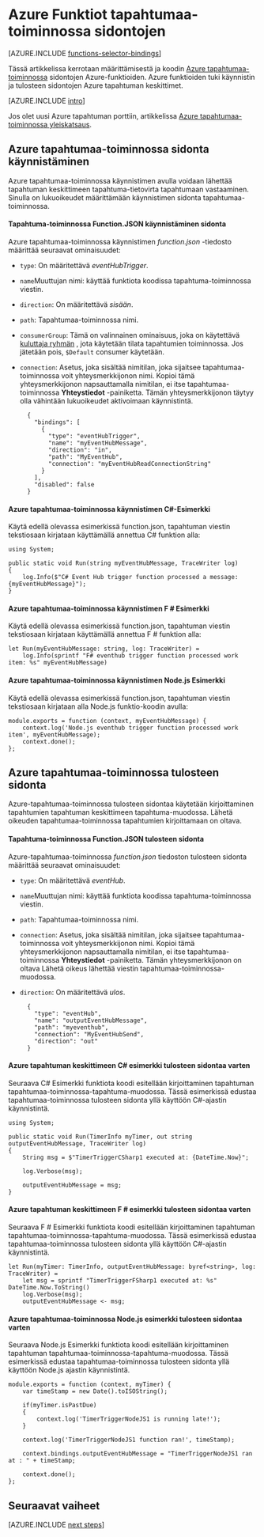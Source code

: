 <properties
    pageTitle="Azure Funktiot tapahtumaa-toiminnossa sidontojen | Microsoft Azure"
    description="Osaavat käyttää Azure tapahtumaa-toiminnossa sidontojen Azure-funktiot."
    services="functions"
    documentationCenter="na"
    authors="wesmc7777"
    manager="erikre"
    editor=""
    tags=""
    keywords="Azure toimii, Funktiot, tapahtuman käsittelyn dynaaminen Laske serverless arkkitehtuuri"/>

<tags
    ms.service="functions"
    ms.devlang="multiple"
    ms.topic="reference"
    ms.tgt_pltfrm="multiple"
    ms.workload="na"
    ms.date="10/17/2016"
    ms.author="wesmc"/>

# <a name="azure-functions-event-hub-bindings"></a>Azure Funktiot tapahtumaa-toiminnossa sidontojen

[AZURE.INCLUDE [functions-selector-bindings](../../includes/functions-selector-bindings.md)]

Tässä artikkelissa kerrotaan määrittämisestä ja koodin [Azure tapahtumaa-toiminnossa](../event-hubs/event-hubs-overview.md) sidontojen Azure-funktioiden. Azure funktioiden tuki käynnistin ja tulosteen sidontojen Azure tapahtuman keskittimet.

[AZURE.INCLUDE [intro](../../includes/functions-bindings-intro.md)] 

Jos olet uusi Azure tapahtuman porttiin, artikkelissa [Azure tapahtumaa-toiminnossa yleiskatsaus](../event-hubs/event-hubs-overview.md).

## <a name="azure-event-hub-trigger-binding"></a>Azure tapahtumaa-toiminnossa sidonta käynnistäminen

Azure tapahtumaa-toiminnossa käynnistimen avulla voidaan lähettää tapahtuman keskittimeen tapahtuma-tietovirta tapahtumaan vastaaminen. Sinulla on lukuoikeudet määrittämään käynnistimen sidonta tapahtumaa-toiminnossa.

#### <a name="functionjson-for-event-hub-trigger-binding"></a>Tapahtuma-toiminnossa Function.JSON käynnistäminen sidonta

Azure tapahtumaa-toiminnossa käynnistimen *function.json* -tiedosto määrittää seuraavat ominaisuudet:

- `type`: On määritettävä *eventHubTrigger*.
- `name`Muuttujan nimi: käyttää funktiota koodissa tapahtuma-toiminnossa viestin. 
- `direction`: On määritettävä *sisään*. 
- `path`: Tapahtumaa-toiminnossa nimi.
- `consumerGroup`: Tämä on valinnainen ominaisuus, joka on käytettävä [kuluttaja ryhmän](../event-hubs-overview.md#consumer-groups) , jota käytetään tilata tapahtumien toiminnossa. Jos jätetään pois, `$Default` consumer käytetään. 
- `connection`: Asetus, joka sisältää nimitilan, joka sijaitsee tapahtumaa-toiminnossa voit yhteysmerkkijonon nimi. Kopioi tämä yhteysmerkkijonon napsauttamalla nimitilan, ei itse tapahtumaa-toiminnossa **Yhteystiedot** -painiketta.  Tämän yhteysmerkkijonon täytyy olla vähintään lukuoikeudet aktivoimaan käynnistintä.

        {
          "bindings": [
            {
              "type": "eventHubTrigger",
              "name": "myEventHubMessage",
              "direction": "in",
              "path": "MyEventHub",
              "connection": "myEventHubReadConnectionString"
            }
          ],
          "disabled": false
        }

#### <a name="azure-event-hub-trigger-c-example"></a>Azure tapahtumaa-toiminnossa käynnistimen C#-Esimerkki
 
Käytä edellä olevassa esimerkissä function.json, tapahtuman viestin tekstiosaan kirjataan käyttämällä annettua C# funktion alla:
 
    using System;
    
    public static void Run(string myEventHubMessage, TraceWriter log)
    {
        log.Info($"C# Event Hub trigger function processed a message: {myEventHubMessage}");
    }

#### <a name="azure-event-hub-trigger-f-example"></a>Azure tapahtumaa-toiminnossa käynnistimen F # Esimerkki

Käytä edellä olevassa esimerkissä function.json, tapahtuman viestin tekstiosaan kirjataan käyttämällä annettua F # funktion alla:

    let Run(myEventHubMessage: string, log: TraceWriter) =
        log.Info(sprintf "F# eventhub trigger function processed work item: %s" myEventHubMessage)

#### <a name="azure-event-hub-trigger-nodejs-example"></a>Azure tapahtumaa-toiminnossa käynnistimen Node.js Esimerkki
 
Käytä edellä olevassa esimerkissä function.json, tapahtuman viestin tekstiosaan kirjataan alla Node.js funktio-koodin avulla:
 
    module.exports = function (context, myEventHubMessage) {
        context.log('Node.js eventhub trigger function processed work item', myEventHubMessage);    
        context.done();
    };


## <a name="azure-event-hub-output-binding"></a>Azure tapahtumaa-toiminnossa tulosteen sidonta

Azure-tapahtumaa-toiminnossa tulosteen sidontaa käytetään kirjoittaminen tapahtumien tapahtuman keskittimeen tapahtuma-muodossa. Lähetä oikeuden tapahtumaa-toiminnossa tapahtumien kirjoittamaan on oltava. 

#### <a name="functionjson-for-event-hub-output-binding"></a>Tapahtuma-toiminnossa Function.JSON tulosteen sidonta

Azure-tapahtumaa-toiminnossa *function.json* tiedoston tulosteen sidonta määrittää seuraavat ominaisuudet:

- `type`: On määritettävä *eventHub*.
- `name`Muuttujan nimi: käyttää funktiota koodissa tapahtuma-toiminnossa viestin. 
- `path`: Tapahtumaa-toiminnossa nimi.
- `connection`: Asetus, joka sisältää nimitilan, joka sijaitsee tapahtumaa-toiminnossa voit yhteysmerkkijonon nimi. Kopioi tämä yhteysmerkkijonon napsauttamalla nimitilan, ei itse tapahtumaa-toiminnossa **Yhteystiedot** -painiketta.  Tämän yhteysmerkkijonon on oltava Lähetä oikeus lähettää viestin tapahtumaa-toiminnossa-muodossa.
- `direction`: On määritettävä *ulos*. 

        {
          "type": "eventHub",
          "name": "outputEventHubMessage",
          "path": "myeventhub",
          "connection": "MyEventHubSend",
          "direction": "out"
        }


#### <a name="azure-event-hub-c-code-example-for-output-binding"></a>Azure tapahtuman keskittimeen C# esimerkki tulosteen sidontaa varten
 
Seuraava C# Esimerkki funktiota koodi esitellään kirjoittaminen tapahtuman tapahtumaa-toiminnossa-tapahtuma-muodossa. Tässä esimerkissä edustaa tapahtumaa-toiminnossa tulosteen sidonta yllä käyttöön C#-ajastin käynnistintä.  
 
    using System;
    
    public static void Run(TimerInfo myTimer, out string outputEventHubMessage, TraceWriter log)
    {
        String msg = $"TimerTriggerCSharp1 executed at: {DateTime.Now}";
    
        log.Verbose(msg);   
        
        outputEventHubMessage = msg;
    }

#### <a name="azure-event-hub-f-code-example-for-output-binding"></a>Azure tapahtuman keskittimeen F # esimerkki tulosteen sidontaa varten

Seuraava F # Esimerkki funktiota koodi esitellään kirjoittaminen tapahtuman tapahtumaa-toiminnossa-tapahtuma-muodossa. Tässä esimerkissä edustaa tapahtumaa-toiminnossa tulosteen sidonta yllä käyttöön C#-ajastin käynnistintä.

    let Run(myTimer: TimerInfo, outputEventHubMessage: byref<string>, log: TraceWriter) =
        let msg = sprintf "TimerTriggerFSharp1 executed at: %s" DateTime.Now.ToString()
        log.Verbose(msg);
        outputEventHubMessage <- msg;

#### <a name="azure-event-hub-nodejs-code-example-for-output-binding"></a>Azure tapahtumaa-toiminnossa Node.js esimerkki tulosteen sidontaa varten
 
Seuraava Node.js Esimerkki funktiota koodi esitellään kirjoittaminen tapahtuman tapahtumaa-toiminnossa-tapahtuma-muodossa. Tässä esimerkissä edustaa tapahtumaa-toiminnossa tulosteen sidonta yllä käyttöön Node.js ajastin käynnistintä.  
 
    module.exports = function (context, myTimer) {
        var timeStamp = new Date().toISOString();
        
        if(myTimer.isPastDue)
        {
            context.log('TimerTriggerNodeJS1 is running late!');
        }

        context.log('TimerTriggerNodeJS1 function ran!', timeStamp);   
        
        context.bindings.outputEventHubMessage = "TimerTriggerNodeJS1 ran at : " + timeStamp;
    
        context.done();
    };

## <a name="next-steps"></a>Seuraavat vaiheet

[AZURE.INCLUDE [next steps](../../includes/functions-bindings-next-steps.md)]
